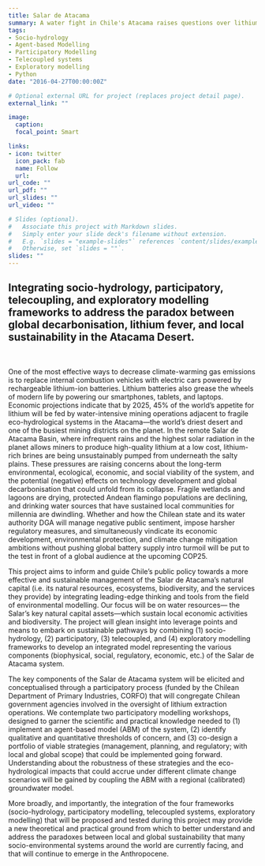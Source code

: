 ```yaml
---
title: Salar de Atacama
summary: A water fight in Chile's Atacama raises questions over lithium mining
tags:
- Socio-hydrology
- Agent-based Modelling
- Participatory Modelling
- Telecoupled systems
- Exploratory modelling
- Python
date: "2016-04-27T00:00:00Z"

# Optional external URL for project (replaces project detail page).
external_link: ""

image:
  caption:
  focal_point: Smart

links:
- icon: twitter
  icon_pack: fab
  name: Follow
  url:
url_code: ""
url_pdf: ""
url_slides: ""
url_video: ""

# Slides (optional).
#   Associate this project with Markdown slides.
#   Simply enter your slide deck's filename without extension.
#   E.g. `slides = "example-slides"` references `content/slides/example-slides.md`.
#   Otherwise, set `slides = ""`.
slides: ""
---
```


## Integrating socio-hydrology, participatory, telecoupling, and exploratory modelling frameworks to address the paradox between global decarbonisation, lithium fever, and local sustainability in the Atacama Desert.

</br>

One of the most effective ways to decrease climate-warming gas emissions is to replace internal combustion vehicles with electric cars powered by rechargeable lithium-ion batteries. Lithium batteries also grease the wheels of modern life by powering our smartphones, tablets, and laptops. Economic projections indicate that by 2025, 45% of the world’s appetite for lithium will be fed by water-intensive mining operations adjacent to fragile eco-hydrological systems in the Atacama—the world’s driest desert and one of the busiest mining districts on the planet. In the remote Salar de Atacama Basin, where infrequent rains and the highest solar radiation in the planet allows miners to produce high-quality lithium at a low cost, lithium-rich brines are being unsustainably pumped from underneath the salty plains. These pressures are raising concerns about the long-term environmental, ecological, economic, and social viability of the system, and the potential (negative) effects on technology development and global decarbonisation that could unfold from its collapse. Fragile wetlands and lagoons are drying, protected Andean flamingo populations are declining, and drinking water sources that have sustained local communities for millennia are dwindling. Whether and how the Chilean state and its water authority DGA will manage negative public sentiment, impose harsher regulatory measures, and simultaneously vindicate its economic development, environmental protection, and climate change mitigation ambitions without pushing global battery supply intro turmoil will be put to the test in front of a global audience at the upcoming COP25.

This project aims to inform and guide Chile’s public policy towards a more effective and sustainable management of the Salar de Atacama’s natural capital (i.e. its natural resources, ecosystems, biodiversity, and the services they provide) by integrating leading-edge thinking and tools from the field of environmental modelling. Our focus will be on water resources— the Salar’s key natural capital assets—which sustain local economic activities and biodiversity. The project will glean insight into leverage points and means to embark on sustainable pathways by combining (1) socio-hydrology, (2) participatory, (3) telecoupled, and (4) exploratory modelling frameworks to develop an integrated model representing the various components (biophysical, social, regulatory, economic, etc.) of the Salar de Atacama system.

The key components of the Salar de Atacama system will be elicited and conceptualised through a participatory process (funded by the Chilean Department of Primary Industries, CORFO) that will congregate Chilean government agencies involved in the oversight of lithium extraction operations. We contemplate two participatory modelling workshops, designed to garner the scientific and practical knowledge needed to (1) implement an agent-based model (ABM) of the system, (2) identify qualitative and quantitative thresholds of concern, and (3) co-design a portfolio of viable strategies (management, planning, and regulatory; with local and global scope) that could be implemented going forward. Understanding about the robustness of these strategies and the eco-hydrological impacts that could accrue under different climate change scenarios will be gained by coupling the ABM with a regional (calibrated) groundwater model.

More broadly, and importantly, the integration of the four frameworks (socio-hydrology, participatory modelling, telecoupled systems, exploratory modelling) that will be proposed and tested during this project may provide a new theoretical and practical ground from which to better understand and address the paradoxes between local and global sustainability that many socio-environmental systems around the world are currently facing, and that will continue to emerge in the Anthropocene.
